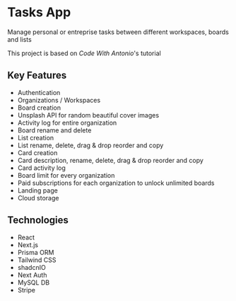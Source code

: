 # Tasks App

Manage personal or entreprise tasks between different workspaces, boards and lists

This project is based on _Code With Antonio_'s tutorial

## Key Features

- Authentication
- Organizations / Workspaces
- Board creation
- Unsplash API for random beautiful cover images
- Activity log for entire organization
- Board rename and delete
- List creation
- List rename, delete, drag & drop reorder and copy
- Card creation
- Card description, rename, delete, drag & drop reorder and copy
- Card activity log
- Board limit for every organization
- Paid subscriptions for each organization to unlock unlimited boards
- Landing page
- Cloud storage

## Technologies

- React
- Next.js
- Prisma ORM
- Tailwind CSS
- shadcnIO
- Next Auth
- MySQL DB
- Stripe
